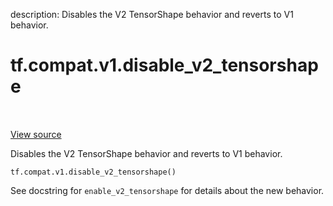 description: Disables the V2 TensorShape behavior and reverts to V1 behavior.

<div itemscope itemtype="http://developers.google.com/ReferenceObject">
<meta itemprop="name" content="tf.compat.v1.disable_v2_tensorshape" />
<meta itemprop="path" content="Stable" />
</div>

# tf.compat.v1.disable_v2_tensorshape

<!-- Insert buttons and diff -->

<table class="tfo-notebook-buttons tfo-api nocontent" align="left">

</table>

<a target="_blank" href="/code/stable/tensorflow/python/framework/tensor_shape.py">View source</a>



Disables the V2 TensorShape behavior and reverts to V1 behavior.

<pre class="devsite-click-to-copy prettyprint lang-py tfo-signature-link">
<code>tf.compat.v1.disable_v2_tensorshape()
</code></pre>



<!-- Placeholder for "Used in" -->

See docstring for `enable_v2_tensorshape` for details about the new behavior.